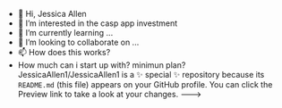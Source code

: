 - 👋 Hi, Jessica Allen 
- 👀 I’m interested in the casp app investment 
- 🌱 I’m currently learning ...
- 💞️ I’m looking to collaborate on ...
- 📫 How does this works?
- How much can i start up with?
  minimun plan?
JessicaAllen1/JessicaAllen1 is a ✨ special ✨ repository because its `README.md` (this file) appears on your GitHub profile.
You can click the Preview link to take a look at your changes.
--->
